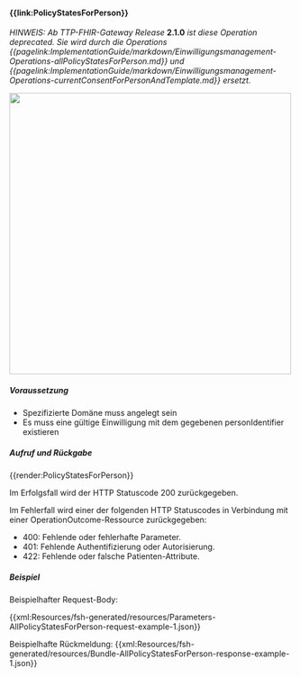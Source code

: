 #### **{{link:PolicyStatesForPerson}}**

*HINWEIS: Ab TTP-FHIR-Gateway Release* **2.1.0** *ist diese Operation deprecated. Sie wird durch die Operations
{{pagelink:ImplementationGuide/markdown/Einwilligungsmanagement-Operations-allPolicyStatesForPerson.md}}
 und
 {{pagelink:ImplementationGuide/markdown/Einwilligungsmanagement-Operations-currentConsentForPersonAndTemplate.md}}
  ersetzt.*

<p align="left">
  <img width="500" src="https://www.ths-greifswald.de/wp-content/uploads/2021/06/fhirgateway-gics.png">
</p>

##### **Voraussetzung**
- Spezifizierte Domäne muss angelegt sein
- Es muss eine gültige Einwilligung mit dem gegebenen personIdentifier existieren

##### **Aufruf und Rückgabe**
{{render:PolicyStatesForPerson}}

Im Erfolgsfall wird der HTTP Statuscode 200 zurückgegeben.

Im Fehlerfall wird einer der folgenden HTTP Statuscodes in Verbindung mit einer OperationOutcome-Ressource zurückgegeben:
* 400: Fehlende oder fehlerhafte Parameter.
* 401: Fehlende Authentifizierung oder Autorisierung.
* 422: Fehlende oder falsche Patienten-Attribute.

##### **Beispiel**
Beispielhafter Request-Body:

{{xml:Resources/fsh-generated/resources/Parameters-AllPolicyStatesForPerson-request-example-1.json}}

Beispielhafte Rückmeldung:
{{xml:Resources/fsh-generated/resources/Bundle-AllPolicyStatesForPerson-response-example-1.json}}
